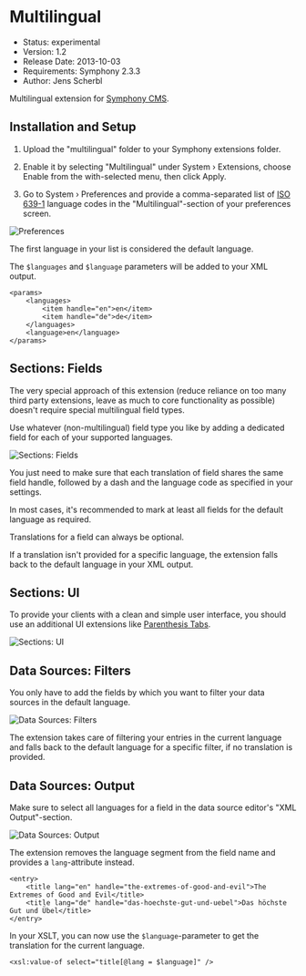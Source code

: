 # Multilingual

- Status: experimental
- Version: 1.2
- Release Date: 2013-10-03
- Requirements: Symphony 2.3.3
- Author: Jens Scherbl

Multilingual extension for [Symphony CMS][1].

## Installation and Setup

1.  Upload the "multilingual" folder to your Symphony extensions folder.

2.  Enable it by selecting "Multilingual" under System › Extensions, choose Enable from the with-selected menu, then click Apply.

3.  Go to System › Preferences and provide a comma-separated list of [ISO 639-1][2] language codes in the "Multilingual"-section of your preferences screen.

![Preferences][4]

The first language in your list is considered the default language.

The `$languages` and `$language` parameters will be added to your XML output.

    <params>
        <languages>
            <item handle="en">en</item>
            <item handle="de">de</item>
        </languages>
        <language>en</language>
    </params>

## Sections: Fields

The very special approach of this extension (reduce reliance on too many third party extensions, leave as much to core functionality as possible) doesn't require special multilingual field types.

Use whatever (non-multilingual) field type you like by adding a dedicated field for each of your supported languages.

![Sections: Fields][5]

You just need to make sure that each translation of field shares the same field handle, followed by a dash and the language code as specified in your settings.

In most cases, it's recommended to mark at least all fields for the default language as required.

Translations for a field can always be optional.

If a translation isn't provided for a specific language, the extension falls back to the default language in your XML output.

## Sections: UI

To provide your clients with a clean and simple user interface, you should use an additional UI extensions like [Parenthesis Tabs][3].

![Sections: UI][6]

## Data Sources: Filters

You only have to add the fields by which you want to filter your data sources in the default language.

![Data Sources: Filters][7]

The extension takes care of filtering your entries in the current language and falls back to the default language for a specific filter, if no translation is provided.

## Data Sources: Output

Make sure to select all languages for a field in the data source editor's "XML Output"-section.

![Data Sources: Output][8]

The extension removes the language segment from the field name and provides a `lang`-attribute instead.

    <entry>
        <title lang="en" handle="the-extremes-of-good-and-evil">The Extremes of Good and Evil</title>
        <title lang="de" handle="das-hoechste-gut-und-uebel">Das höchste Gut und Übel</title>
    </entry>

In your XSLT, you can now use the `$language`-parameter to get the translation for the current language.

    <xsl:value-of select="title[@lang = $language]" />

[1]: http://getsymphony.com
[2]: http://en.wikipedia.org/wiki/ISO_639-1
[3]: https://github.com/hananils/parenthesistabs
[4]: https://raw.github.com/jensscherbl/multilingual/master/docs/assets/images/preferences.png
[5]: https://raw.github.com/jensscherbl/multilingual/master/docs/assets/images/sections_fields.png
[6]: https://raw.github.com/jensscherbl/multilingual/master/docs/assets/images/sections_ui.png
[7]: https://raw.github.com/jensscherbl/multilingual/master/docs/assets/images/ds_filters.png
[8]: https://raw.github.com/jensscherbl/multilingual/master/docs/assets/images/ds_output.png